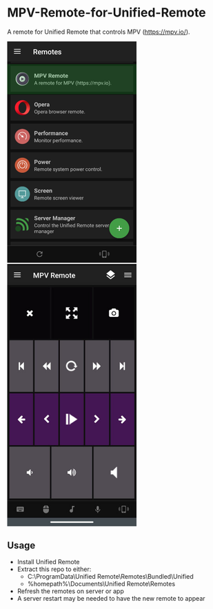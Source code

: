 # MPV-Remote-for-Unified-Remote
A remote for Unified Remote that controls MPV (https://mpv.io/).

<img src="https://raw.githubusercontent.com/HRKings/MPV-Unified-Remote/master/Screenshots/1.png" width="300"> <img src="https://raw.githubusercontent.com/HRKings/MPV-Unified-Remote/master/Screenshots/2.jpg" width="300">

## Usage
- Install Unified Remote
- Extract this repo to either:
  - C:\ProgramData\Unified Remote\Remotes\Bundled\Unified
  - %homepath%\Documents\Unified Remote\Remotes
- Refresh the remotes on server or app
- A server restart may be needed to have the new remote to appear
